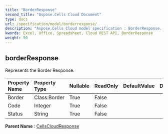 ```yaml
---
title: "BorderResponse"
second_title: "Aspose.Cells Cloud Document"
type: docs
url: /specification/model/borderresponse/
description: "Aspose.Cells Cloud model specification : BorderResponse. Effortlessly handle Excel and other spreadsheet documents with features like opening, generating, editing, splitting, merging, comparing, and converting."
kwords: Excel, Office, Spreadsheet, Cloud REST API, BorderResponse
weight: 50
---
```


## **borderResponse**

Represents the Border Response. 

| Property Name | Property Type | Nullable |  ReadOnly | DefaultValue | Description | 
| :- | :- | :- |:- |  :- | :- |
| Border | Class:Border | True |  False |  |  |  
| Code | Integer | True |  False |  |  |  
| Status | String | True |  False |  |  |  

**Parent Name** : [CellsCloudResponse](/specification/model/cellscloudresponse)

